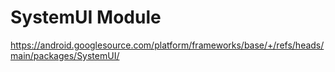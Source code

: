 # SystemUI Module

https://android.googlesource.com/platform/frameworks/base/+/refs/heads/main/packages/SystemUI/